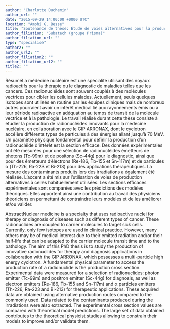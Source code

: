```yaml
---
author: "Charlotte Duchemin"
author_url: ""
date: "2015-09-29 14:00:00 +0000 UTC"
location: "Amphi G. Besse"
title: "Soutenance de thèse: Étude de voies alternatives pour la production de radionucléides innovants pour les applications médicales"
author_filiation: "Subatech (groupe Prisma)"
author_filiation_url: ""
type: "spécialisé"
author2: ""
author_url2: ""
author_filiation2: ""
author_filiation_url2: ""
title2: ""
---
```


RésuméLa médecine nucléaire est une spécialité utilisant des noyaux radioactifs pour la thérapie ou le diagnostic de maladies telles que les cancers. Ces radionucléides sont souvent couplés à des molécules vectrices pour cibler les cellules malades. Actuellement, seuls quelques isotopes sont utilisés en routine par les équipes cliniques mais de nombreux autres pourraient avoir un intérêt médical lié aux rayonnements émis ou à leur période radioactive en adéquation au temps de transit de la molécule vectrice et à la pathologie. Le travail réalisé durant cette thèse consiste à étudier la production de radionucléides innovants pour la médecine nucléaire, en collaboration avec le GIP ARRONAX, dont le cyclotron accélère différents types de particules à des énergies allant jusqu’à 70 MeV. Un paramètre physique fondamental pour définir la production d’un radionucléide d'intérêt est la section efficace. Des données expérimentales ont été mesurées pour une sélection de radionucléides émetteurs de photons (Tc-99m) et de positons (Sc-44g) pour le diagnostic, ainsi que pour des émetteurs d’électrons (Re-186, Tb-155 et Sn-117m) et de particules α (Th-226, Ra-223 et Bi-213) pour des applications thérapeutiques. La mesure des contaminants produits lors des irradiations a également été réalisée. L’accent a été mis sur l’utilisation de voies de production alternatives à celles habituellement utilisées. Les sections efficaces expérimentales sont comparées avec les prédictions des modèles théoriques. Elles apportent ainsi une contribution au travail des physiciens théoriciens en permettant de contraindre leurs modèles et de les améliorer et/ou valider.



AbstractNuclear medicine is a specialty that uses radioactive nuclei for therapy or diagnosis of diseases such as different types of cancer. These radionuclides are coupled to carrier molecules to target sick cells. Currently, only few isotopes are used in clinical practice. However, many others may be of medical interest due to their emitted radiation and/or their half-life that can be adapted to the carrier molecule transit time and to the pathology. The aim of this PhD thesis is to study the production of innovative radionuclides for therapy and diagnosis applications in collaboration with the GIP ARRONAX, which possesses a multi-particle high energy cyclotron. A fundamental physical parameter to access the production rate of a radionuclide is the production cross section. Experimental data were measured for a selection of radionuclides: photon emitter (Tc-99m) and positron emitter (Sc-44g) for diagnosis, as well as electron emitters (Re-186, Tb-155 and Sn-117m) and α particles emitters (Th-226, Ra-223 and Bi-213) for therapeutic applications. These acquired data are obtained using alternative production routes compared to the commonly used. Data related to the contaminants produced during the irradiations were also extracted. The experimental cross section values are compared with theoretical model predictions. The large set of data obtained contributes to the theoretical physicist studies allowing to constrain their models to improve and/or validate them.

